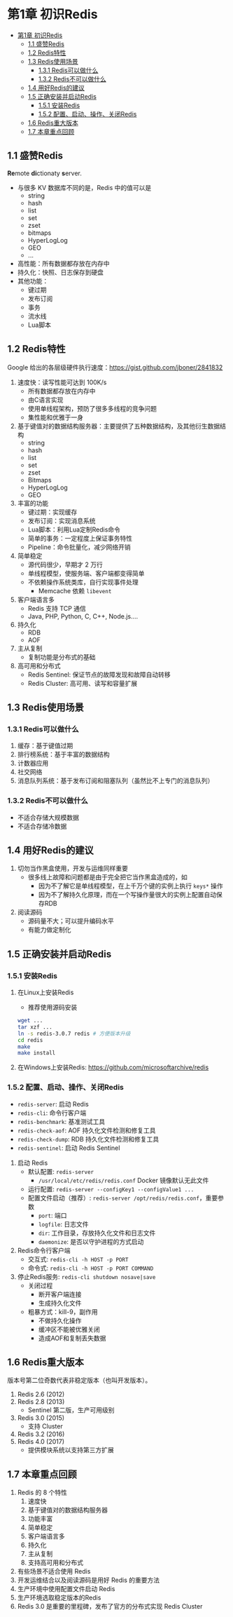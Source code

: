 # 第1章 初识Redis

- [第1章 初识Redis](#第1章-初识redis)
  - [1.1 盛赞Redis](#11-盛赞redis)
  - [1.2 Redis特性](#12-redis特性)
  - [1.3 Redis使用场景](#13-redis使用场景)
    - [1.3.1 Redis可以做什么](#131-redis可以做什么)
    - [1.3.2 Redis不可以做什么](#132-redis不可以做什么)
  - [1.4 用好Redis的建议](#14-用好redis的建议)
  - [1.5 正确安装并启动Redis](#15-正确安装并启动redis)
    - [1.5.1 安装Redis](#151-安装redis)
    - [1.5.2 配置、启动、操作、关闭Redis](#152-配置启动操作关闭redis)
  - [1.6 Redis重大版本](#16-redis重大版本)
  - [1.7 本章重点回顾](#17-本章重点回顾)

## 1.1 盛赞Redis

**Re**mote **di**ctionaty **s**erver.

- 与很多 KV 数据库不同的是，Redis 中的值可以是
  - string
  - hash
  - list
  - set
  - zset
  - bitmaps
  - HyperLogLog
  - GEO
  - ...
- 高性能：所有数据都存放在内存中
- 持久化：快照、日志保存到硬盘
- 其他功能：
  - 键过期
  - 发布订阅
  - 事务
  - 流水线
  - Lua脚本

## 1.2 Redis特性

Google 给出的各层级硬件执行速度：<https://gist.github.com/jboner/2841832>

1. 速度快：读写性能可达到 100K/s
    - 所有数据都存放在内存中
    - 由C语言实现
    - 使用单线程架构，预防了很多多线程的竞争问题
    - 集性能和优雅于一身
2. 基于键值对的数据结构服务器：主要提供了五种数据结构，及其他衍生数据结构
    - string
    - hash
    - list
    - set
    - zset
    - Bitmaps
    - HyperLogLog
    - GEO
3. 丰富的功能
    - 键过期：实现缓存
    - 发布订阅：实现消息系统
    - Lua脚本：利用Lua定制Redis命令
    - 简单的事务：一定程度上保证事务特性
    - Pipeline：命令批量化，减少网络开销
4. 简单稳定
    - 源代码很少，早期才 2 万行
    - 单线程模型，使服务端、客户端都变得简单
    - 不依赖操作系统类库，自行实现事件处理
      - Memcache 依赖 `libevent`
5. 客户端语言多
    - Redis 支持 TCP 通信
    - Java, PHP, Python, C, C++, Node.js....
6. 持久化
    - RDB
    - AOF
7. 主从复制
    - 复制功能是分布式的基础
8. 高可用和分布式
    - Redis Sentinel: 保证节点的故障发现和故障自动转移
    - Redis Cluster: 高可用、读写和容量扩展

## 1.3 Redis使用场景

### 1.3.1 Redis可以做什么

1. 缓存：基于键值过期
2. 排行榜系统：基于丰富的数据结构
3. 计数器应用
4. 社交网络
5. 消息队列系统：基于发布订阅和阻塞队列（虽然比不上专门的消息队列）

### 1.3.2 Redis不可以做什么

- 不适合存储大规模数据
- 不适合存储冷数据

## 1.4 用好Redis的建议

1. 切勿当作黑盒使用，开发与运维同样重要
    - 很多线上故障和问题都是由于完全把它当作黑盒造成的，如
      - 因为不了解它是单线程模型，在上千万个键的实例上执行 `keys*` 操作
      - 因为不了解持久化原理，而在一个写操作量很大的实例上配置自动保存RDB
2. 阅读源码
    - 源码量不大；可以提升编码水平
    - 有能力做定制化

## 1.5 正确安装并启动Redis

### 1.5.1 安装Redis

1. 在Linux上安装Redis
    - 推荐使用源码安装
  
    ```sh
    wget ...
    tar xzf ...
    ln -s redis-3.0.7 redis # 方便版本升级
    cd redis
    make
    make install
    ```

2. 在Windows上安装Redis: <https://github.com/microsoftarchive/redis>

### 1.5.2 配置、启动、操作、关闭Redis

- `redis-server`: 启动 Redis
- `redis-cli`: 命令行客户端
- `redis-benchmark`: 基准测试工具
- `redis-check-aof`: AOF 持久化文件检测和修复工具
- `redis-check-dump`: RDB 持久化文件检测和修复工具
- `redis-sentinel`: 启动 Redis Sentinel

1. 启动 Redis
    - 默认配置: `redis-server`
      - `/usr/local/etc/redis/redis.conf` Docker 镜像默认无此文件
    - 运行配置: `redis-server --configKey1 --configValue1 ...`
    - 配置文件启动（推荐）: `redis-server /opt/redis/redis.conf`，重要参数
      - `port`: 端口
      - `logfile`: 日志文件
      - `dir`: 工作目录，存放持久化文件和日志文件
      - `daemonize`: 是否以守护进程的方式启动
2. Redis命令行客户端
    - 交互式: `redis-cli -h HOST -p PORT`
    - 命令式: `redis-cli -h HOST -p PORT COMMAND`
3. 停止Redis服务: `redis-cli shutdown nosave|save`
    - 关闭过程
      - 断开客户端连接
      - 生成持久化文件
    - 粗暴方式：kill-9，副作用
      - 不做持久化操作
      - 缓冲区不能被优雅关闭
      - 造成AOF和复制丢失数据

## 1.6 Redis重大版本

版本号第二位奇数代表非稳定版本（也叫开发版本）。

1. Redis 2.6 (2012)
2. Redis 2.8 (2013)
    - Sentinel 第二版，生产可用级别
3. Redis 3.0 (2015)
    - 支持 Cluster
4. Redis 3.2 (2016)
5. Redis 4.0 (2017)
    - 提供模块系统以支持第三方扩展

## 1.7 本章重点回顾

1. Redis 的 8 个特性
   1. 速度快
   2. 基于键值对的数据结构服务器
   3. 功能丰富
   4. 简单稳定
   5. 客户端语言多
   6. 持久化
   7. 主从复制
   8. 支持高可用和分布式
2. 有些场景不适合使用 Redis
3. 开发运维结合以及阅读源码是用好 Redis 的重要方法
4. 生产环境中使用配置文件启动 Redis
5. 生产环境选取稳定版本的Redis
6. Redis 3.0 是重要的里程碑，发布了官方的分布式实现 Redis Cluster
